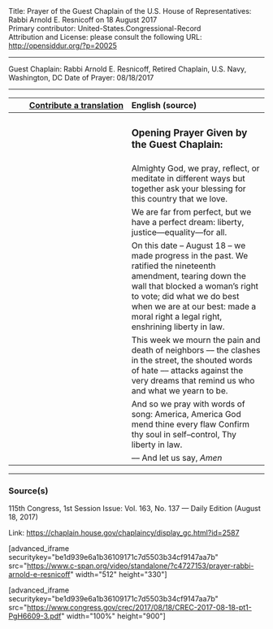 <html>
<head></head>
<body>
Title: Prayer of the Guest Chaplain of the U.S. House of Representatives: Rabbi Arnold E. Resnicoff on 18 August 2017<br />
Primary contributor: United-States.Congressional-Record<br />
Attribution and License: please consult the following URL: <a href="http://opensiddur.org/?p=20025">http://opensiddur.org/?p=20025</a>
<p />
<hr />

Guest Chaplain: Rabbi Arnold E. Resnicoff, Retired Chaplain, U.S. Navy, Washington, DC
Date of Prayer: 08/18/2017

<hr />

<table style="margin-left: auto;margin-right: auto;" class="draggable">
<thead><tr><th id="x" style="text-align: right;"><a href="/contributing/upload/">Contribute a translation</a></th><th style="text-align: left;">English (source)</th></tr></thead>
<tbody>
<tr><td style="vertical-align:top;" width="46%">
<div class="liturgy"><span lang="he">

</span></div></td>
 
<td style="vertical-align:top;" width="53%">
<div class="english">
<h3>Opening Prayer Given by the Guest Chaplain:</h3>
</div></td></tr>


<tr><td style="vertical-align:top;" width="46%">
<div class="liturgy"><span lang="he">

</span></div></td>
 
<td style="vertical-align:top;" width="53%">
<div class="english">
Almighty God,
we pray, 
reflect, 
or meditate in different ways 
but together ask your blessing 
for this country that we love.
</div></td></tr>


<tr><td style="vertical-align:top;" width="46%">
<div class="liturgy"><span lang="he">

</span></div></td>
 
<td style="vertical-align:top;" width="53%">
<div class="english">
We are far from perfect, 
but we have a perfect dream: 
liberty, justice—equality—for all.
</div></td></tr>


<tr><td style="vertical-align:top;" width="46%">
<div class="liturgy"><span lang="he">

</span></div></td>
 
<td style="vertical-align:top;" width="53%">
<div class="english">
On this date – August 18 – 
we made progress in the past. 
We ratified the nineteenth amendment, 
tearing down the wall that blocked a woman’s right to vote;
did what we do best when we are at our best:
made a moral right a legal right, 
enshrining liberty in law.
</div></td></tr>


<tr><td style="vertical-align:top;" width="46%">
<div class="liturgy"><span lang="he">

</span></div></td>
 
<td style="vertical-align:top;" width="53%">
<div class="english">
This week 
we mourn the pain and death of neighbors –– 
the clashes in the street, 
the shouted words of hate –– 
attacks against 
the very dreams that remind us who and what we yearn to be.
</div></td></tr>


<tr><td style="vertical-align:top;" width="46%">
<div class="liturgy"><span lang="he">

</span></div></td>
 
<td style="vertical-align:top;" width="53%">
<div class="english">
And so we pray with words of song:
America, America
God mend thine every flaw
Confirm thy soul in self–control,
Thy liberty in law.
</div></td></tr>


<tr><td style="vertical-align:top;" width="46%">
<div class="liturgy"><span lang="he">

</span></div></td>
 
<td style="vertical-align:top;" width="53%">
<div class="english">
–– And let us say, <em>Amen</em>
</div></td></tr>
</tbody></table>

<hr />

<h3>Source(s)</h3>

115th Congress, 1st Session
Issue: Vol. 163, No. 137 — Daily Edition (August 18, 2017)

Link: <a href="https://chaplain.house.gov/chaplaincy/display_gc.html?id=2587">https://chaplain.house.gov/chaplaincy/display_gc.html?id=2587</a>

[advanced_iframe securitykey="be1d939e6a1b36109171c7d5503b34cf9147aa7b" src="https://www.c-span.org/video/standalone/?c4727153/prayer-rabbi-arnold-e-resnicoff" width="512" height="330"]

[advanced_iframe securitykey="be1d939e6a1b36109171c7d5503b34cf9147aa7b" src="https://www.congress.gov/crec/2017/08/18/CREC-2017-08-18-pt1-PgH6609-3.pdf" width="100%" height="900"]
</body>
</html>
